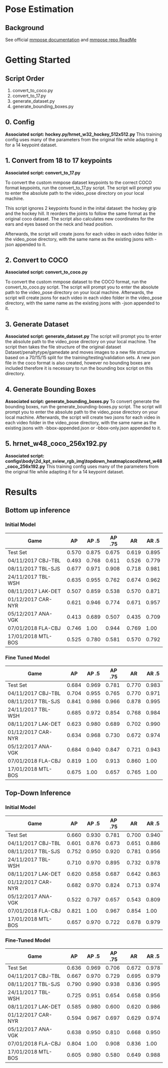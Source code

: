 # Pose Estimation

## Background
See official [mmpose documentation](https://mmpose.readthedocs.io/en/v0.29.0/) and [mmpose repo ReadMe](https://github.com/Pose-Estimation/mmpose/blob/master/README.md)

# Getting Started

## Script Order
1. convert_to_coco.py
1. convert_to_17.py
1. generate_dataset.py
1. generate_bounding_boxes.py

## 0. Config

**Associated script: hockey.py/hrnet_w32_hockey_512x512.py**
This training config uses many of the parameters from the original file while adapting it for a 14 keypoint dataset.

## 1. Convert from 18 to 17 keypoints

**Associated script: convert_to_17.py**

To convert the custom mmpose dataset keypoints to the correct COCO format keypoints, run the convert_to_17.py script. The script will prompt you to enter the absolute path to the video_pose directory on your local machine.

This script ignores 2 keypoints found in the inital dataset: the hockey grip and the hockey hill. It reorders the joints to follow the same format as the original coco dataset. The script also calculates new coordinates for the ears and eyes based on the neck and head position.

Afterwards, the script will create jsons for each video in each video folder in the video_pose directory, with the same name as the existing jsons with -json appended to it.

## 2. Convert to COCO

**Associated script: convert_to_coco.py**

To convert the custom mmpose dataset to the COCO format, run the convert_to_coco.py script. The script will prompt you to enter the absolute path to the video_pose directory on your local machine.
Afterwards, the script will create jsons for each video in each video folder in the video_pose directory, with the same name as the existing jsons with -json appended to it.

## 3. Generate Dataset

**Associated script: generate_dataset.py**
The script will prompt you to enter the absolute path to the video_pose directory on your local machine. The script then takes the file structure of the original dataset Dataset/penaltytype/gamedate and moves images to a new file structure based on a 70/15/15 split for the training/testing/validation sets. A new json file in the coco format is also created, however no bounding boxes are included therefore it is necessary to run the bounding box script on this directory.

## 4. Generate Bounding Boxes

**Associated script: generate_bounding_boxes.py**
To convert generate the bounding boxes, run the generate_bounding-boxes.py script. The script will prompt you to enter the absolute path to the video_pose directory on your local machine. Afterwards, the script will create two jsons for each video in each video folder in the video_pose directory, with the same name as the existing jsons with -bbox-appended.json or -bbox-only.json appended to it.

## 5. hrnet_w48_coco_256x192.py

**Associated script: configs\body\2d_kpt_sview_rgb_img\topdown_heatmap\coco\hrnet_w48_coco_256x192.py**
This training config uses many of the parameters from the original file while adapting it for a 14 keypoint dataset.

# Results

## Bottom up inference

### Initial Model
|  Game               |  AP       | AP .5      | AP .75     |  AR        | AR .5      |
|---------------------|-----------|------------|------------|------------|------------|
| Test Set            | 0.570     | 0.875      | 0.675      |  0.619     | 0.895      |
| 04/11/2017 CBJ-TBL  | 0.493     | 0.768      | 0.611      |  0.526     | 0.779      |
| 08/11/2017 TBL-SJS  | 0.677     | 0.971      | 0.908      |  0.718     | 0.981      |
| 24/11/2017 TBL-WSH  | 0.635     | 0.955      | 0.762      |  0.674     | 0.962      |
| 08/11/2017 LAK-DET  | 0.507     | 0.859      | 0.538      |  0.570     | 0.871      |
| 01/12/2017 CAR-NYR  | 0.621     | 0.946      | 0.774      |  0.671     | 0.957      |
| 05/12/2017 ANA-VGK  | 0.413     | 0.689      | 0.507      |  0.435     | 0.709      |
| 07/01/2018 FLA-CBJ  | 0.746     | 1.00       | 0.944      |  0.769     | 1.00       |
| 17/01/2018 MTL-BOS  | 0.525     | 0.780      | 0.581      |  0.570     | 0.792      |

### Fine Tuned Model
|  Game               |  AP       | AP .5      | AP .75     |  AR        | AR .5      |
|---------------------|-----------|------------|------------|------------|------------|
| Test Set            | 0.684     | 0.969      | 0.781      |  0.770     | 0.983      |
| 04/11/2017 CBJ-TBL  | 0.704     | 0.955      | 0.765      |  0.770     | 0.971      |
| 08/11/2017 TBL-SJS  | 0.841     | 0.986      | 0.966      |  0.878     | 0.995      |
| 24/11/2017 TBL-WSH  | 0.685     | 0.972      | 0.854      |  0.768     | 0.984      |
| 08/11/2017 LAK-DET  | 0.623     | 0.980      | 0.689      |  0.702     | 0.990      |
| 01/12/2017 CAR-NYR  | 0.634     | 0.968      | 0.730      |  0.672     | 0.974      |
| 05/12/2017 ANA-VGK  | 0.684     | 0.940      | 0.847      |  0.721     | 0.943      |
| 07/01/2018 FLA-CBJ  | 0.819     | 1.00       | 0.913      |  0.860     | 1.00       |
| 17/01/2018 MTL-BOS  | 0.675     | 1.00       | 0.657      |  0.765     | 1.00       |

## Top-Down Inference 

### Initial Model
|  Game               |  AP       | AP .5      | AP .75     |  AR        | AR .5      |
|---------------------|-----------|------------|------------|------------|------------|
| Test Set            | 0.660     | 0.930      | 0.781      |  0.700     | 0.940      |
| 04/11/2017 CBJ-TBL  | 0.601     | 0.876      | 0.673      |  0.651     | 0.886      |
| 08/11/2017 TBL-SJS  | 0.752     | 0.950      | 0.920      |  0.781     | 0.956      |
| 24/11/2017 TBL-WSH  | 0.710     | 0.970      | 0.895      |  0.732     | 0.978      |
| 08/11/2017 LAK-DET  | 0.620     | 0.858      | 0.687      |  0.642     | 0.863      |
| 01/12/2017 CAR-NYR  | 0.682     | 0.970      | 0.824      |  0.713     | 0.974      |
| 05/12/2017 ANA-VGK  | 0.522     | 0.797      | 0.657      |  0.543     | 0.809      |
| 07/01/2018 FLA-CBJ  | 0.821     | 1.00       | 0.967      |  0.854     | 1.00       |
| 17/01/2018 MTL-BOS  | 0.657     | 0.970      | 0.722      |  0.678     | 0.979      |

### Fine-Tuned Model
|  Game               |  AP       | AP .5      | AP .75     |  AR        | AR .5      |
|---------------------|-----------|------------|------------|------------|------------|
| Test Set            | 0.636     | 0.969      | 0.706      |  0.672     | 0.978      |
| 04/11/2017 CBJ-TBL  | 0.667     | 0.970      | 0.729      |  0.695     | 0.979      |
| 08/11/2017 TBL-SJS  | 0.790     | 0.990      | 0.938      |  0.836     | 0.995      |
| 24/11/2017 TBL-WSH  | 0.725     | 0.951      | 0.654      |  0.658     | 0.956      |
| 08/11/2017 LAK-DET  | 0.585     | 0.980      | 0.600      |  0.620     | 0.986      |
| 01/12/2017 CAR-NYR  | 0.594     | 0.967      | 0.697      |  0.629     | 0.974      |
| 05/12/2017 ANA-VGK  | 0.638     | 0.950      | 0.810      |  0.668     | 0.950      |
| 07/01/2018 FLA-CBJ  | 0.804     | 1.00       | 0.908      |  0.836     | 1.00       |
| 17/01/2018 MTL-BOS  | 0.605     | 0.980      | 0.580      |  0.649     | 0.988      |

